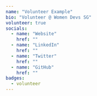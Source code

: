```yaml
---
name: "Volunteer Example"
bio: "Volunteer @ Women Devs SG"
volunteer: true
socials:
  - name: "Website"
    href: ""
  - name: "LinkedIn"
    href: ""
  - name: "Twitter"
    href: ""
  - name: "GitHub"
    href: ""
badges: 
  - volunteer
---
```

